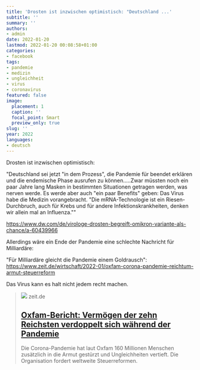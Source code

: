 ```yaml
---
title: 'Drosten ist inzwischen optimistisch: "Deutschland ...'
subtitle: ''
summary: ''
authors:
- admin
date: 2022-01-20
lastmod: 2022-01-20 00:08:58+01:00
categories:
- facebook
tags:
- pandemie
- medizin
- ungleichheit
- virus
- coronavirus
featured: false
image:
  placement: 1
  caption: ''
  focal_point: Smart
  preview_only: true
slug: ''
year: 2022
languages:
- deutsch
---
```


Drosten ist inzwischen optimistisch:

"Deutschland sei jetzt "in dem Prozess", die Pandemie für beendet erklären und die endemische Phase ausrufen zu können.....Zwar müssten noch ein paar Jahre lang Masken in bestimmten Situationen getragen werden, was nerven werde. Es werde aber auch "ein paar Benefits" geben: Das Virus habe die Medizin vorangebracht. "Die mRNA-Technologie ist ein Riesen-Durchbruch, auch für Krebs und für andere Infektionskrankheiten, denken wir allein mal an Influenza.""

https://www.dw.com/de/virologe-drosten-begreift-omikron-variante-als-chance/a-60439966

Allerdings wäre ein Ende der Pandemie eine schlechte Nachricht für Milliardäre: 

"Für Milliardäre gleicht die Pandemie einem Goldrausch":
https://www.zeit.de/wirtschaft/2022-01/oxfam-corona-pandemie-reichtum-armut-steuerreform

Das Virus kann es halt nicht jedem recht machen.
> [![](https://img.zeit.de/administratives/sharing/fallback-image/wide__1300x731)](https://www.zeit.de/wirtschaft/2022-01/oxfam-corona-pandemie-reichtum-armut-steuerreform)
> zeit.de
> ## [Oxfam-Bericht: Vermögen der zehn Reichsten verdoppelt sich während der Pandemie](https://www.zeit.de/wirtschaft/2022-01/oxfam-corona-pandemie-reichtum-armut-steuerreform)
>
>Die Corona-Pandemie hat laut Oxfam 160 Millionen Menschen zusätzlich in die Armut gestürzt und Ungleichheiten vertieft. Die Organisation fordert weltweite Steuerreformen.